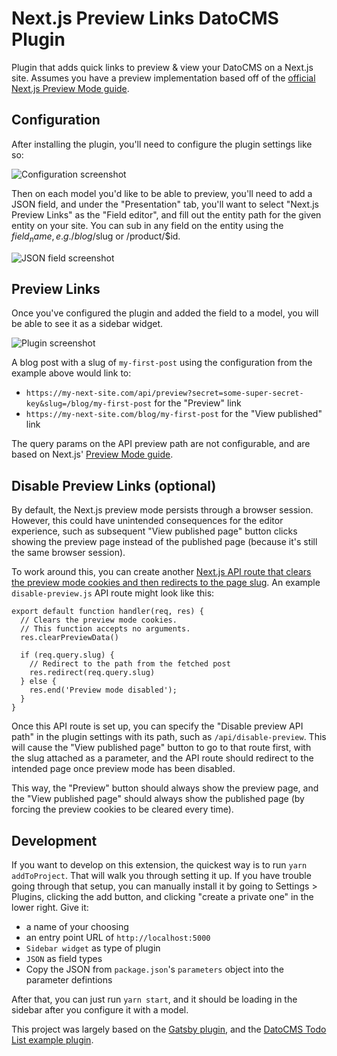 # Next.js Preview Links DatoCMS Plugin

Plugin that adds quick links to preview & view your DatoCMS on a Next.js site.
Assumes you have a preview implementation based off of the [official Next.js Preview Mode guide](https://nextjs.org/docs/advanced-features/preview-mode).

## Configuration

After installing the plugin, you'll need to configure the plugin settings like so:

![Configuration screenshot](./docs/configuration.png)

Then on each model you'd like to be able to preview, you'll need to add a JSON field, and under the "Presentation"
tab, you'll want to select "Next.js Preview Links" as the "Field editor", and fill out the entity path for the
given entity on your site. You can sub in any field on the entity using the $field_name, e.g. /blog/$slug or
/product/$id.

![JSON field screenshot](./docs/field.png)

## Preview Links 

Once you've configured the plugin and added the field to a model, you will be able to see it as a sidebar widget. 

![Plugin screenshot](./docs/preview.png)

A blog post with a slug of `my-first-post` using the configuration from the example above would link to:

* `https://my-next-site.com/api/preview?secret=some-super-secret-key&slug=/blog/my-first-post` for the "Preview" link
* `https://my-next-site.com/blog/my-first-post` for the "View published" link

The query params on the API preview path are not configurable, and are based on Next.js'
[Preview Mode guide](https://nextjs.org/docs/advanced-features/preview-mode).

## Disable Preview Links (optional)

By default, the Next.js preview mode persists through a browser session. However, this could have unintended consequences for the editor experience, such as subsequent "View published page" button clicks showing the preview page instead of the published page (because it's still the same browser session).

To work around this, you can create another [Next.js API route that clears the preview mode cookies and then redirects to the page slug](https://nextjs.org/docs/advanced-features/preview-mode#clear-the-preview-mode-cookies). An example `disable-preview.js` API route might look like this:

```
export default function handler(req, res) {
  // Clears the preview mode cookies.
  // This function accepts no arguments.
  res.clearPreviewData()

  if (req.query.slug) {
    // Redirect to the path from the fetched post
    res.redirect(req.query.slug)
  } else {
    res.end('Preview mode disabled');
  }
}
```

Once this API route is set up, you can specify the "Disable preview API path" in the plugin settings with its path, such as `/api/disable-preview`. This will cause the "View published page" button to go to that route first, with the slug attached as a parameter, and the API route should redirect to the intended page once preview mode has been disabled.

This way, the "Preview" button should always show the preview page, and the "View published page" should always show the published page (by forcing the preview cookies to be cleared every time).

## Development

If you want to develop on this extension, the quickest way is to run `yarn addToProject`. That will walk you through
setting it up. If you have trouble going through that setup, you can manually install it by going to Settings > Plugins,
clicking the add button, and clicking "create a private one" in the lower right. Give it:

* a name of your choosing
* an entry point URL of `http://localhost:5000`
* `Sidebar widget` as type of plugin
* `JSON` as field types
* Copy the JSON from `package.json`'s `parameters` object into the parameter defintions

After that, you can just run `yarn start`, and it should be loading in the sidebar after you configure it with a model.

This project was largely based on the [Gatsby plugin](https://github.com/gatsby-inc/datocms-plugin-gatsby-cloud),
and the [DatoCMS Todo List example plugin](https://github.com/datocms/plugins/tree/master/todo-list).
